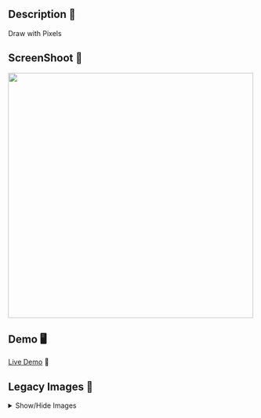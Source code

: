 ## Description 📖
Draw with Pixels

## ScreenShoot 📸
<img style="width:500px; " src=https://res.cloudinary.com/dqxtoises/image/upload/v1622064895/2021-05-26-154238_674x674_scrot_g41gs7.png />

## Demo 🖥️ 
[Live Demo](https://grayturtle01.github.io/pixelArt/) :rocket:



## Legacy Images 🦖
<details>
  <Summary> Show/Hide Images </Summary>
    <img src=https://res.cloudinary.com/dqxtoises/image/upload/v1620420929/mario_pixel_art_vxhd6f.png />
    <img src=https://res.cloudinary.com/dqxtoises/image/upload/v1622064783/heart-pixel_art_t4vu62.png />
    <img src=https://res.cloudinary.com/dqxtoises/image/upload/v1620338830/space_invaders_pixels_wklhmy.png />
    <img src=https://res.cloudinary.com/dqxtoises/image/upload/v1620749550/link_pixel_art_xfqdoj.png />
<!--


![Link Pixel Art]()
![PokeBall](https://res.cloudinary.com/dqxtoises/image/upload/v1620817781/pokeball-pixel-art_hfmifj.png)
![Rex](https://res.cloudinary.com/dqxtoises/image/upload/v1621006897/rex-pixel-art_ucg2ir.png)
-->
</details>
